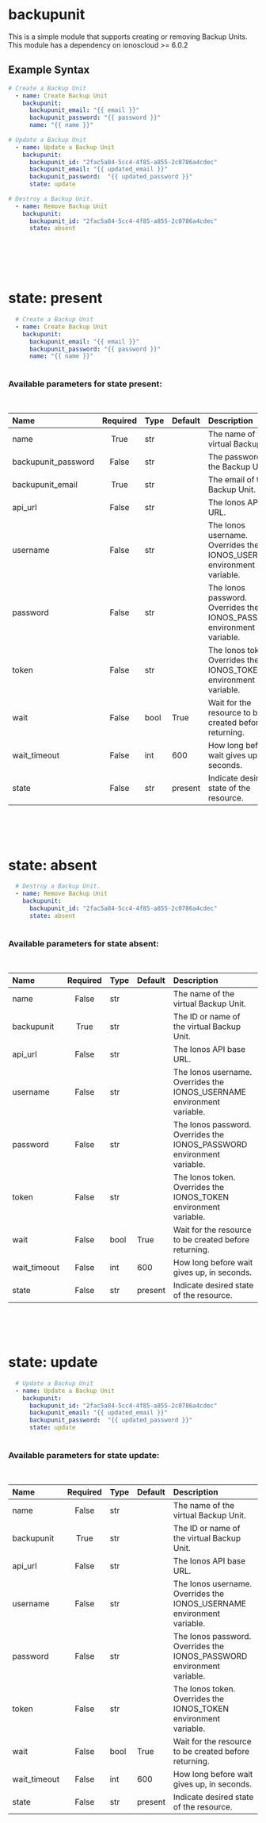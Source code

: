 # backupunit

This is a simple module that supports creating or removing Backup Units. This module has a dependency on ionoscloud &gt;= 6.0.2

## Example Syntax


```yaml
# Create a Backup Unit
  - name: Create Backup Unit
    backupunit:
      backupunit_email: "{{ email }}"
      backupunit_password: "{{ password }}"
      name: "{{ name }}"
  
# Update a Backup Unit
  - name: Update a Backup Unit
    backupunit:
      backupunit_id: "2fac5a84-5cc4-4f85-a855-2c0786a4cdec"
      backupunit_email: "{{ updated_email }}"
      backupunit_password:  "{{ updated_password }}"
      state: update
  
# Destroy a Backup Unit.
  - name: Remove Backup Unit
    backupunit:
      backupunit_id: "2fac5a84-5cc4-4f85-a855-2c0786a4cdec"
      state: absent
  
```
&nbsp;

&nbsp;

# state: **present**
```yaml
  # Create a Backup Unit
  - name: Create Backup Unit
    backupunit:
      backupunit_email: "{{ email }}"
      backupunit_password: "{{ password }}"
      name: "{{ name }}"
  
```
### Available parameters for state **present**:
&nbsp;

  | Name | Required | Type | Default | Description |
  | :--- | :---: | :--- | :--- | :--- |
  | name | True | str |  | The name of the virtual Backup Unit. |
  | backupunit_password | False | str |  | The password of the Backup Unit. |
  | backupunit_email | True | str |  | The email of the Backup Unit. |
  | api_url | False | str |  | The Ionos API base URL. |
  | username | False | str |  | The Ionos username. Overrides the IONOS_USERNAME environment variable. |
  | password | False | str |  | The Ionos password. Overrides the IONOS_PASSWORD environment variable. |
  | token | False | str |  | The Ionos token. Overrides the IONOS_TOKEN environment variable. |
  | wait | False | bool | True | Wait for the resource to be created before returning. |
  | wait_timeout | False | int | 600 | How long before wait gives up, in seconds. |
  | state | False | str | present | Indicate desired state of the resource. |

&nbsp;

&nbsp;
# state: **absent**
```yaml
  # Destroy a Backup Unit.
  - name: Remove Backup Unit
    backupunit:
      backupunit_id: "2fac5a84-5cc4-4f85-a855-2c0786a4cdec"
      state: absent
  
```
### Available parameters for state **absent**:
&nbsp;

  | Name | Required | Type | Default | Description |
  | :--- | :---: | :--- | :--- | :--- |
  | name | False | str |  | The name of the virtual Backup Unit. |
  | backupunit | True | str |  | The ID or name of the virtual Backup Unit. |
  | api_url | False | str |  | The Ionos API base URL. |
  | username | False | str |  | The Ionos username. Overrides the IONOS_USERNAME environment variable. |
  | password | False | str |  | The Ionos password. Overrides the IONOS_PASSWORD environment variable. |
  | token | False | str |  | The Ionos token. Overrides the IONOS_TOKEN environment variable. |
  | wait | False | bool | True | Wait for the resource to be created before returning. |
  | wait_timeout | False | int | 600 | How long before wait gives up, in seconds. |
  | state | False | str | present | Indicate desired state of the resource. |

&nbsp;

&nbsp;
# state: **update**
```yaml
  # Update a Backup Unit
  - name: Update a Backup Unit
    backupunit:
      backupunit_id: "2fac5a84-5cc4-4f85-a855-2c0786a4cdec"
      backupunit_email: "{{ updated_email }}"
      backupunit_password:  "{{ updated_password }}"
      state: update
  
```
### Available parameters for state **update**:
&nbsp;

  | Name | Required | Type | Default | Description |
  | :--- | :---: | :--- | :--- | :--- |
  | name | False | str |  | The name of the virtual Backup Unit. |
  | backupunit | True | str |  | The ID or name of the virtual Backup Unit. |
  | api_url | False | str |  | The Ionos API base URL. |
  | username | False | str |  | The Ionos username. Overrides the IONOS_USERNAME environment variable. |
  | password | False | str |  | The Ionos password. Overrides the IONOS_PASSWORD environment variable. |
  | token | False | str |  | The Ionos token. Overrides the IONOS_TOKEN environment variable. |
  | wait | False | bool | True | Wait for the resource to be created before returning. |
  | wait_timeout | False | int | 600 | How long before wait gives up, in seconds. |
  | state | False | str | present | Indicate desired state of the resource. |

&nbsp;

&nbsp;
